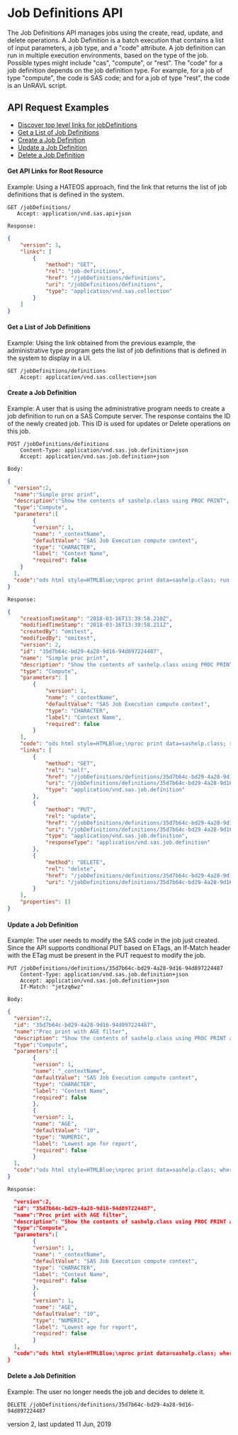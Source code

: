 # Job Definitions API
The Job Definitions API manages jobs using the create, read, update, and delete operations. A Job Definition is a batch execution that contains a list of input parameters, a job type, and a "code" attribute. A job definition can run in multiple execution environments,
based on the type of the job.  Possible types might include "cas", "compute", or "rest".  The "code" for a job definition
depends on the job definition type.  For example, for a job of type "compute", the code is SAS code; and
for a job of type "rest", the code is an UnRAVL script.

## API Request Examples
* [Discover top level links for jobDefinitions](#top-level-link)
* [Get a List of Job Definitions](#GetJobDefinitions)
* [Create a Job Definition](#CreateJobDefinition)
* [Update a Job Definition](#UpdateJobDefinition)
* [Delete a Job Definition](#DeleteJobDefinition)



#### <a name='top-level-link'>Get API Links for Root Resource</a>
Example: Using a HATEOS approach, find the link that returns the
list of job definitions that is defined in the system.

```
GET /jobDefinitions/
   Accept: application/vnd.sas.api+json
```

`Response:`

```json
{
    "version": 1,
    "links": [
        {
            "method": "GET",
            "rel": "job-definitions",
            "href": "/jobDefinitions/definitions",
            "uri": "/jobDefinitions/definitions",
            "type": "application/vnd.sas.collection"
        }
    ]
}
```

#### <a name='GetJobDefinitions'>Get a List of Job Definitions</a>
Example: Using the link obtained from the previous example, the administrative type program
gets the list of job definitions that is defined in the system to display in a UI.

```
GET /jobDefinitions/definitions
    Accept: application/vnd.sas.collection+json
```

#### <a name='CreateJobDefinition'>Create a Job Definition</a>
Example: A user that is using the administrative program needs to create a job definition to run on a SAS Compute server.  The response contains the ID of the newly created job.  This ID is used for updates or Delete operations on this job.

```
POST /jobDefinitions/definitions
    Content-Type: application/vnd.sas.job.definition+json
    Accept: application/vnd.sas.job.definition+json
```

`Body:`

```json
{
  "version":2,
  "name":"Simple proc print",
  "description":"Show the contents of sashelp.class using PROC PRINT",
  "type":"Compute",
  "parameters":[
        {
        "version": 1,
        "name": "_contextName",
        "defaultValue": "SAS Job Execution compute context",
        "type": "CHARACTER",
        "label": "Context Name",
        "required": false
    }
  ],
  "code":"ods html style=HTMLBlue;\nproc print data=sashelp.class; run; quit;\nods html close;"
}
```

`Response:`

```json
{
    "creationTimeStamp": "2018-03-16T13:39:58.210Z",
    "modifiedTimeStamp": "2018-03-16T13:39:58.211Z",
    "createdBy": "omitest",
    "modifiedBy": "omitest",
    "version": 2,
    "id": "35d7b64c-bd29-4a28-9d16-94d897224487",
    "name": "Simple proc print",
    "description": "Show the contents of sashelp.class using PROC PRINT",
    "type": "Compute",
    "parameters": [
        {
            "version": 1,
            "name": "_contextName",
            "defaultValue": "SAS Job Execution compute context",
            "type": "CHARACTER",
            "label": "Context Name",
            "required": false
        }
    ],
    "code": "ods html style=HTMLBlue;\nproc print data=sashelp.class; run; quit;\nods html close;",
    "links": [
        {
            "method": "GET",
            "rel": "self",
            "href": "/jobDefinitions/definitions/35d7b64c-bd29-4a28-9d16-94d897224487",
            "uri": "/jobDefinitions/definitions/35d7b64c-bd29-4a28-9d16-94d897224487",
            "type": "application/vnd.sas.job.definition"
        },
        {
            "method": "PUT",
            "rel": "update",
            "href": "/jobDefinitions/definitions/35d7b64c-bd29-4a28-9d16-94d897224487",
            "uri": "/jobDefinitions/definitions/35d7b64c-bd29-4a28-9d16-94d897224487",
            "type": "application/vnd.sas.job.definition",
            "responseType": "application/vnd.sas.job.definition"
        },
        {
            "method": "DELETE",
            "rel": "delete",
            "href": "/jobDefinitions/definitions/35d7b64c-bd29-4a28-9d16-94d897224487",
            "uri": "/jobDefinitions/definitions/35d7b64c-bd29-4a28-9d16-94d897224487"
        }
    ],
    "properties": []
}
```

#### <a name='UpdateJobDefinition'>Update a Job Definition</a>
Example: The user needs to modify the SAS code in the job just created.  Since
the API supports conditional PUT based on ETags, an If-Match header with the ETag must be present in the PUT request to
modify the job.

```
PUT /jobDefinitions/definitions/35d7b64c-bd29-4a28-9d16-94d897224487
    Content-Type: application/vnd.sas.job.definition+json
    Accept: application/vnd.sas.job.definition+json
    If-Match: "jetzq6wz"
```

`Body:`

```json
{
  "version":2,
  "id": "35d7b64c-bd29-4a28-9d16-94d897224487",
  "name":"Proc print with AGE filter",
  "description": "Show the contents of sashelp.class using PROC PRINT and filtering by AGE.",
  "type":"Compute",
  "parameters":[
        {
        "version": 1,
        "name": "_contextName",
        "defaultValue": "SAS Job Execution compute context",
        "type": "CHARACTER",
        "label": "Context Name",
        "required": false
        },
        {
        "version": 1,
        "name": "AGE",
        "defaultValue": "10",
        "type": "NUMERIC",
        "label": "Lowest age for report",
        "required": false
        }
  ],
  "code":"ods html style=HTMLBlue;\nproc print data=sashelp.class; where age > &AGE; run; quit;\nods html close;"
}
```

`Response:`

```json
  "version":2,
  "id": "35d7b64c-bd29-4a28-9d16-94d897224487",
  "name":"Proc print with AGE filter",
  "description": "Show the contents of sashelp.class using PROC PRINT and filtering by AGE.",
  "type":"Compute",
  "parameters":[
        {
        "version": 1,
        "name": "_contextName",
        "defaultValue": "SAS Job Execution compute context",
        "type": "CHARACTER",
        "label": "Context Name",
        "required": false
        },
        {
        "version": 1,
        "name": "AGE",
        "defaultValue": "10",
        "type": "NUMERIC",
        "label": "Lowest age for report",
        "required": false
        }
  ],
  "code":"ods html style=HTMLBlue;\nproc print data=sashelp.class; where age > &AGE; run; quit;\nods html close;"
}
```

#### <a name='DeleteJobDefinition'>Delete a Job Definition</a>
Example: The user no longer needs the job and decides to delete it.

```
DELETE /jobDefinitions/definitions/35d7b64c-bd29-4a28-9d16-94d897224487
```
version 2, last updated 11 Jun, 2019